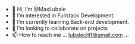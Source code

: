 - 👋 Hi, I’m @MaxLubale
- 👀 I’m interested in Fullstack Development.
- 🌱 I’m currently learning Back-end development.
- 💞️ I’m looking to collaborate on projects
- 📫 How to reach me ... lubalecliff@gmail.com ...

<!---
MaxLubale/MaxLubale is a ✨ special ✨ repository because its `README.md` (this file) appears on your GitHub profile.
You can click the Preview link to take a look at your changes.
--->
